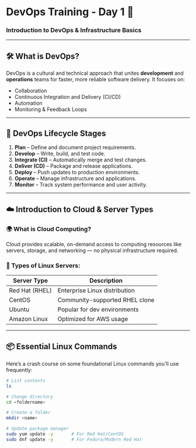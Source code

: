 # DevOps Training - Day 1 🚀  
### Introduction to DevOps & Infrastructure Basics  

---

## 🛠️ What is DevOps?

DevOps is a cultural and technical approach that unites **development** and **operations** teams for faster, more reliable software delivery. It focuses on:

- Collaboration
- Continuous Integration and Delivery (CI/CD)
- Automation
- Monitoring & Feedback Loops

---

## 🔄 DevOps Lifecycle Stages

1. **Plan** – Define and document project requirements.
2. **Develop** – Write, build, and test code.
3. **Integrate (CI)** – Automatically merge and test changes.
4. **Deliver (CD)** – Package and release applications.
5. **Deploy** – Push updates to production environments.
6. **Operate** – Manage infrastructure and applications.
7. **Monitor** – Track system performance and user activity.

---

## ☁️ Introduction to Cloud & Server Types

### 🌍 What is Cloud Computing?
Cloud provides scalable, on-demand access to computing resources like servers, storage, and networking — no physical infrastructure required.

### 🧱 Types of Linux Servers:

| Server Type     | Description                          |
|-----------------|--------------------------------------|
| Red Hat (RHEL)  | Enterprise Linux distribution        |
| CentOS          | Community-supported RHEL clone       |
| Ubuntu          | Popular for dev environments         |
| Amazon Linux    | Optimized for AWS usage              |

---

## 📦 Essential Linux Commands

Here’s a crash course on some foundational Linux commands you'll use frequently:

```bash
# List contents
ls

# Change directory
cd <foldername>

# Create a folder
mkdir <name>

# Update package manager
sudo yum update -y       # For Red Hat/CentOS
sudo dnf update -y       # For Fedora/Modern Red Hat
